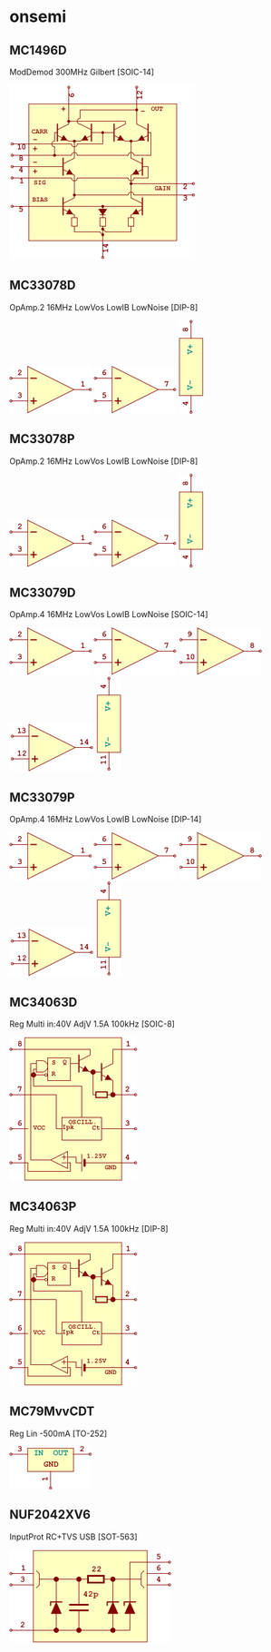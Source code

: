# onsemi

## MC1496D
ModDemod 300MHz Gilbert [SOIC-14]

![MC1496D__1__1](/images/onsemi__MC1496D__1__1.png?raw=true) 

## MC33078D
OpAmp.2 16MHz LowVos LowIB LowNoise [DIP-8]

![MC33078D__1__1](/images/LinearTech__LT1813CS8__1__1.png?raw=true) 
![MC33078D__2__1](/images/LinearTech__LT1813CS8__2__1.png?raw=true) 
![MC33078D__3__1](/images/LinearTech__LT1813CS8__3__1.png?raw=true) 

## MC33078P
OpAmp.2 16MHz LowVos LowIB LowNoise [DIP-8]

![MC33078P__1__1](/images/LinearTech__LT1813CS8__1__1.png?raw=true) 
![MC33078P__2__1](/images/LinearTech__LT1813CS8__2__1.png?raw=true) 
![MC33078P__3__1](/images/LinearTech__LT1813CS8__3__1.png?raw=true) 

## MC33079D
OpAmp.4 16MHz LowVos LowIB LowNoise [SOIC-14]

![MC33079D__1__1](/images/LinearTech__LT1813CS8__1__1.png?raw=true) 
![MC33079D__2__1](/images/LinearTech__LT1813CS8__2__1.png?raw=true) 
![MC33079D__3__1](/images/AnalogDevices__AD8554ARUZ__3__1.png?raw=true) 
![MC33079D__4__1](/images/AnalogDevices__AD8554ARUZ__4__1.png?raw=true) 
![MC33079D__5__1](/images/AnalogDevices__AD8554ARUZ__5__1.png?raw=true) 

## MC33079P
OpAmp.4 16MHz LowVos LowIB LowNoise [DIP-14]

![MC33079P__1__1](/images/LinearTech__LT1813CS8__1__1.png?raw=true) 
![MC33079P__2__1](/images/LinearTech__LT1813CS8__2__1.png?raw=true) 
![MC33079P__3__1](/images/AnalogDevices__AD8554ARUZ__3__1.png?raw=true) 
![MC33079P__4__1](/images/AnalogDevices__AD8554ARUZ__4__1.png?raw=true) 
![MC33079P__5__1](/images/AnalogDevices__AD8554ARUZ__5__1.png?raw=true) 

## MC34063D
Reg Multi in:40V AdjV 1.5A 100kHz [SOIC-8]

![MC34063D__1__1](/images/onsemi__MC34063D__1__1.png?raw=true) 

## MC34063P
Reg Multi in:40V AdjV 1.5A 100kHz [DIP-8]

![MC34063P__1__1](/images/onsemi__MC34063D__1__1.png?raw=true) 

## MC79MvvCDT
Reg Lin -500mA [TO-252]

![MC79MvvCDT__1__1](/images/ST__L79vvCD2T__1__1.png?raw=true) 

## NUF2042XV6
InputProt RC+TVS USB [SOT-563]

![NUF2042XV6__1__1](/images/onsemi__NUF2042XV6__1__1.png?raw=true) 

